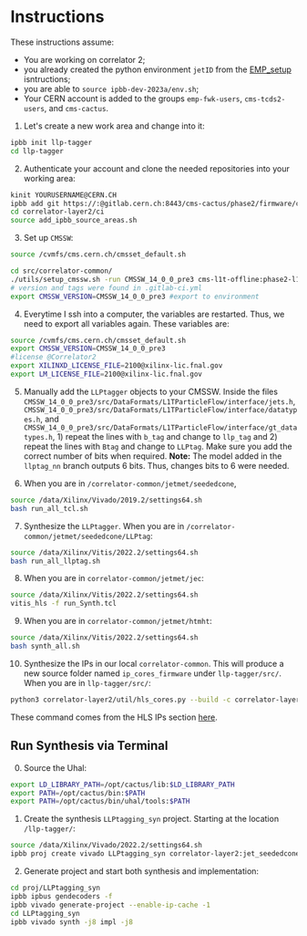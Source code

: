 # Instructions

These instructions assume:
* You are working on correlator 2;
* you already created the python environment `jetID` from the [EMP_setup](https://github.com/Brainz22/useful_notes/blob/main/EMP_setup.md) isntructions;
* you are able to `source ipbb-dev-2023a/env.sh`;
* Your CERN account is added to the groups `emp-fwk-users`, `cms-tcds2-users`, and `cms-cactus`.

1. Let's create a new work area and change into it:
```bash
ipbb init llp-tagger
cd llp-tagger
```
2. Authenticate your account and clone the needed repositories into your working area:
```bash
kinit YOURUSERNAME@CERN.CH
ipbb add git https://:@gitlab.cern.ch:8443/cms-cactus/phase2/firmware/correlator-layer2.git -b llptag_nn
cd correlator-layer2/ci
source add_ipbb_source_areas.sh
```

3. Set up `CMSSW`:
```bash
source /cvmfs/cms.cern.ch/cmsset_default.sh

cd src/correlator-common/
./utils/setup_cmssw.sh -run CMSSW_14_0_0_pre3 cms-l1t-offline:phase2-l1t-integration-14_0_0_pre3 phase2-l1t-1400pre3_v9 
# version and tags were found in .gitlab-ci.yml
export CMSSW_VERSION=CMSSW_14_0_0_pre3 #export to environment
```

4. Everytime I ssh into a computer, the variables are restarted. Thus, we need to export all variables again. These variables are:
```bash
source /cvmfs/cms.cern.ch/cmsset_default.sh
export CMSSW_VERSION=CMSSW_14_0_0_pre3
#license @Correlator2
export XILINXD_LICENSE_FILE=2100@xilinx-lic.fnal.gov
export LM_LICENSE_FILE=2100@xilinx-lic.fnal.gov
```

5. Manually add the `LLPtagger` objects to your CMSSW. Inside the files `CMSSW_14_0_0_pre3/src/DataFormats/L1TParticleFlow/interface/jets.h`, `CMSSW_14_0_0_pre3/src/DataFormats/L1TParticleFlow/interface/datatypes.h`, and `CMSSW_14_0_0_pre3/src/DataFormats/L1TParticleFlow/interface/gt_datatypes.h`, 1) repeat the lines with `b_tag` and change to `llp_tag` and 2) repeat the lines with `Btag` and change to `LLPtag`. Make sure you add the correct number of bits when required. **Note:** The model added in the `llptag_nn` branch outputs 6 bits. Thus, changes bits to 6 were needed.

6. When you are in `/correlator-common/jetmet/seededcone`, 
```bash
source /data/Xilinx/Vivado/2019.2/settings64.sh
bash run_all_tcl.sh
```

7. Synthesize the `LLPtagger`. When you are in `/correlator-common/jetmet/seededcone/LLPtag`:
```bash
source /data/Xilinx/Vitis/2022.2/settings64.sh
bash run_all_llptag.sh
```

8. When you are in `correlator-common/jetmet/jec`:
```bash
source /data/Xilinx/Vitis/2022.2/settings64.sh
vitis_hls -f run_Synth.tcl
```

9. When you are in `correlator-common/jetmet/htmht`:
```bash
source /data/Xilinx/Vitis/2022.2/settings64.sh
bash synth_all.sh
```
10. Synthesize the IPs in our local `correlator-common`. This will produce a new source folder named `ip_cores_firmware` under `llp-tagger/src/`. When you are in `llp-tagger/src/`:
```bash
python3 correlator-layer2/util/hls_cores.py --build -c correlator-layer2/hls-cores.yaml -p l2-seededcone
```
These command comes from the HLS IPs section [here](https://gitlab.cern.ch/cms-cactus/phase2/firmware/correlator-layer2/-/tree/master/jet_seededcone?ref_type=heads).

## Run Synthesis via Terminal

0. Source the Uhal:
```bash
export LD_LIBRARY_PATH=/opt/cactus/lib:$LD_LIBRARY_PATH
export PATH=/opt/cactus/bin:$PATH
export PATH=/opt/cactus/bin/uhal/tools:$PATH
```

1. Create the synthesis `LLPtagging_syn` project. Starting at the location `/llp-tagger/`:
```bash
source /data/Xilinx/Vivado/2022.2/settings64.sh
ipbb proj create vivado LLPtagging_syn correlator-layer2:jet_seededcone/board/serenity top_serenity.dep
```
2. Generate project and start both synthesis and implementation:
```bash
cd proj/LLPtagging_syn
ipbb ipbus gendecoders -f
ipbb vivado generate-project --enable-ip-cache -1
cd LLPtagging_syn
ipbb vivado synth -j8 impl -j8
```
